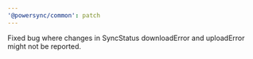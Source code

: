 ```yaml
---
'@powersync/common': patch
---
```


Fixed bug where changes in SyncStatus downloadError and uploadError might not be reported.
